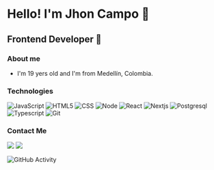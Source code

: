 <h1>Hello! I'm Jhon Campo 👋</h1>
<h2>Frontend Developer 🚀</h2>

### About me
- I'm  19 yers old and I'm from Medellín, Colombia.

### Technologies
![JavaScript](https://img.shields.io/badge/JavaScript-grey?logo=JavaScript&style=flat)
![HTML5](https://img.shields.io/badge/HTML5-grey?logo=HTML5&style=flat)
![CSS](https://img.shields.io/badge/CSS-grey?logo=CSS3&style=flat&logoColor=1572B6)
![Node](https://img.shields.io/badge/Node.js-grey?logo=node.js&style=flat)
![React](https://img.shields.io/badge/-React-grey?logo=react&style=flat)
![Nextjs](https://img.shields.io/badge/-Nextjs-grey?logo=nextjs&style=flat)
![Postgresql](https://img.shields.io/badge/-PostgreSQL-grey?logo=postgresql&style=flat)
![Typescript](https://img.shields.io/badge/-Typescript-grey?logo=typescript&style=flat)
![Git](https://img.shields.io/badge/-Git-grey?logo=nextjs&style=flat)

### Contact Me
<a> <img src="https://img.shields.io/badge/Linknin-blue?logo=linkedin&style=flat"> </a>
<a> <img src="https://img.shields.io/badge/eduardcamayo13@gmail.com-blue?logo=gmail&style=flat"> </a>

![GitHub Activity](https://github-readme-stats.vercel.app/api?username=jhoncampo&show_icons=true)
